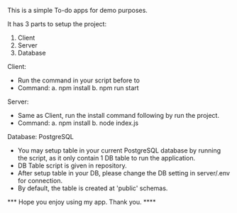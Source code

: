 This is a simple To-do apps for demo purposes. 

It has 3 parts to setup the project:
1. Client
2. Server
3. Database

Client: 
- Run the command in your script before to 
- Command:
a. npm install
b. npm run start

Server: 
- Same as Client, run the install command following by run the project. 
- Command: 
a. npm install
b. node index.js

Database: PostgreSQL 
- You may setup table in your current PostgreSQL database by running the script, as it only contain 1 DB table to run the application. 
- DB Table script is given in repository. 
- After setup table in your DB, please change the DB setting in server/.env for connection. 
- By default, the table is created at 'public' schemas. 

*** Hope you enjoy using my app. Thank you. ****
